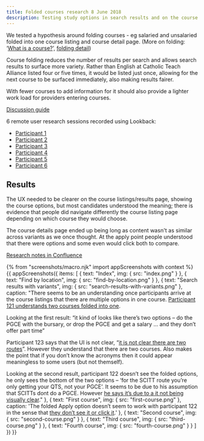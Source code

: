 ```yaml
---
title: Folded courses research 8 June 2018
description: Testing study options in search results and on the course information page.
---
```

We tested a hypothesis around folding courses - eg salaried and unsalaried folded into one course listing and course detail page. (More on folding: ‘[What is a course?](/publish-teacher-training-courses/what-is-a-course)’, [folding detail](/publish-teacher-training-courses/imported-from-ucas))

Course folding reduces the number of results per search and allows search results to surface more variety. Rather than English at Catholic Teach Alliance listed four or five times, it would be listed just once, allowing for the next course to be surfaced immediately, also making results fairer.

With fewer courses to add information for it should also provide a lighter work load for providers entering courses.

[Discussion guide](https://docs.google.com/document/d/1bKRxKlHHSVm9lZ4vJHxOoJpYkklJiz51oukQ7tsG4N0/edit?usp=sharing)

6 remote user research sessions recorded using Lookback:

* [Participant 1](https://lookback.io/watch/kw8NGRosYvft9yM3G)
* [Participant 2](https://lookback.io/watch/fNgMHR8TLkg3d2Kr2)
* [Participant 3](https://lookback.io/watch/FuAzAMcbq9LcCswXv)
* [Participant 4](https://lookback.io/watch/kH3oS3z8nAoWMsJ8B)
* [Participant 5](https://lookback.io/watch/Z3nCygSqTdw3agSGh)
* [Participant 6](https://lookback.io/watch/8QnFPjo5LYrFdFBdd)

## Results

The UX needed to be clearer on the course listings/results page, showing the course options, but most candidates understood the meaning; there is evidence that people did navigate differently the course listing page depending on which course they would choose.

The course details page ended up being long as content wasn't as similar across variants as we once thought. At the apply point people understood that there were options and some even would click both to compare.

[Research notes in Confluence](https://dfedigital.atlassian.net/wiki/spaces/BaT/pages/445317125/Folded+courses)

{% from "screenshots/macro.njk" import appScreenshots with context %}
{{ appScreenshots({
  items: [
    {
      text: "Index",
      img: { src: "index.png" }
    },
    {
      text: "Find by location",
      img: { src: "find-by-location.png" }
    },
    {
      text: "Search results with variants",
      img: { src: "search-results-with-variants.png" },
      caption: "There seems to be an understanding once participants arrive at the course listings that there are multiple options in one course. [Participant 121 understands two courses folded into one](https://lookback.io/watch/8QnFPjo5LYrFdFBdd?t=22m16.5s-26m58s).

Looking at the first result: “it kind of looks like there’s two options – do the PGCE with the bursary, or drop the PGCE and get a salary … and they don’t offer part time”

Participant 123 says that the UI is not clear, “[it is not clear there are two routes](https://lookback.io/watch/kH3oS3z8nAoWMsJ8B?t=28m39.7s-34m42s)”. However they understand that there are two courses. Also makes the point that if you don’t know the acronyms then it could appear meaningless to some users (but not themself).

Looking at the second result, participant 122 doesn’t see the folded options, he only sees the bottom of the two options – ‘for the SCITT route you’re only getting your QTS, not your PGCE’. It seems to be due to his assumption that SCITTs dont do a PGCE. However [he says it’s due to a it not being visually clear](https://lookback.io/watch/Z3nCygSqTdw3agSGh?t=17m50.8s-22m24s)."
    },
    {
      text: "First course",
      img: { src: "first-course.png" },
      caption: 'The folded Apply option doesn’t seem to work with participant 122 in the sense that [they don’t see it or click it](https://lookback.io/watch/Z3nCygSqTdw3agSGh?t=31m11.7s-35m45s).'
    },
    {
      text: "Second course",
      img: { src: "second-course.png" }
    },
    {
      text: "Third course",
      img: { src: "third-course.png" }
    },
    {
      text: "Fourth course",
      img: { src: "fourth-course.png" }
    }
  ]
}) }}
